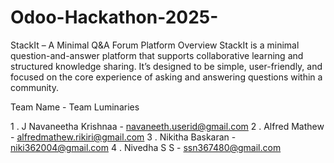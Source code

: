 # Odoo-Hackathon-2025-

StackIt – A Minimal Q&A Forum Platform 
Overview 
StackIt is a minimal question-and-answer platform that supports collaborative 
learning and structured knowledge sharing. It’s designed to be simple, user-friendly, 
and focused on the core experience of asking and answering questions within a 
community. 

Team Name - Team Luminaries 

1 . J Navaneetha Krishnaa - navaneeth.userid@gmail.com
2 . Alfred Mathew - alfredmathew.rikiri@gmail.com
3 . Nikitha Baskaran - niki362004@gmail.com 
4 . Nivedha S S - ssn367480@gmail.com
